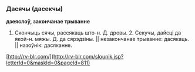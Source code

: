 ### Дасячы (дасекчы)
**дзеяслоў, закончанае трыванне**

1. Скончыць сячы, рассякаць што-н. Д. дровы. 2. Секучы, дайсці да якой-н. мяжы. Д. да сярэдзіны. || незакончанае трыванне: дасякаць. || назоўнік: дасяканне.

<a rel="author">[http://rv-blr.com/](http://rv-blr.com/slounik.jsp?letterId=0&maskId=0&pageId=811)</a>
